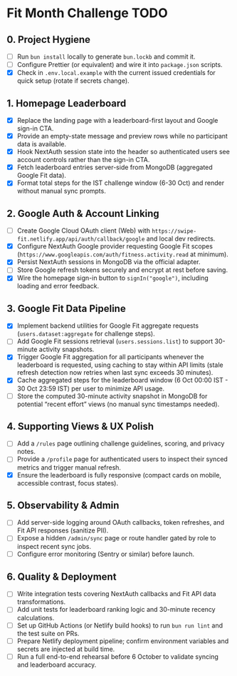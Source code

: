 # Fit Month Challenge TODO

## 0. Project Hygiene
- [ ] Run `bun install` locally to generate `bun.lockb` and commit it.
- [ ] Configure Prettier (or equivalent) and wire it into `package.json` scripts.
- [x] Check in `.env.local.example` with the current issued credentials for quick setup (rotate if secrets change).

## 1. Homepage Leaderboard
- [x] Replace the landing page with a leaderboard-first layout and Google sign-in CTA.
- [x] Provide an empty-state message and preview rows while no participant data is available.
- [x] Hook NextAuth session state into the header so authenticated users see account controls rather than the sign-in CTA.
- [x] Fetch leaderboard entries server-side from MongoDB (aggregated Google Fit data).
- [x] Format total steps for the IST challenge window (6-30 Oct) and render without manual sync prompts.

## 2. Google Auth & Account Linking
- [ ] Create Google Cloud OAuth client (Web) with `https://swipe-fit.netlify.app/api/auth/callback/google` and local dev redirects.
- [x] Configure NextAuth Google provider requesting Google Fit scopes (`https://www.googleapis.com/auth/fitness.activity.read` at minimum).
- [x] Persist NextAuth sessions in MongoDB via the official adapter.
- [ ] Store Google refresh tokens securely and encrypt at rest before saving.
- [x] Wire the homepage sign-in button to `signIn("google")`, including loading and error feedback.

## 3. Google Fit Data Pipeline
- [x] Implement backend utilities for Google Fit aggregate requests (`users.dataset:aggregate` for challenge steps).
- [ ] Add Google Fit sessions retrieval (`users.sessions.list`) to support 30-minute activity snapshots.
- [x] Trigger Google Fit aggregation for all participants whenever the leaderboard is requested, using caching to stay within API limits (stale refresh detection now retries when last sync exceeds 30 minutes).
- [x] Cache aggregated steps for the leaderboard window (6 Oct 00:00 IST - 30 Oct 23:59 IST) per user to minimize API usage.
- [ ] Store the computed 30-minute activity snapshot in MongoDB for potential “recent effort” views (no manual sync timestamps needed).

## 4. Supporting Views & UX Polish
- [ ] Add a `/rules` page outlining challenge guidelines, scoring, and privacy notes.
- [ ] Provide a `/profile` page for authenticated users to inspect their synced metrics and trigger manual refresh.
- [x] Ensure the leaderboard is fully responsive (compact cards on mobile, accessible contrast, focus states).

## 5. Observability & Admin
- [ ] Add server-side logging around OAuth callbacks, token refreshes, and Fit API responses (sanitize PII).
- [ ] Expose a hidden `/admin/sync` page or route handler gated by role to inspect recent sync jobs.
- [ ] Configure error monitoring (Sentry or similar) before launch.

## 6. Quality & Deployment
- [ ] Write integration tests covering NextAuth callbacks and Fit API data transformations.
- [ ] Add unit tests for leaderboard ranking logic and 30-minute recency calculations.
- [ ] Set up GitHub Actions (or Netlify build hooks) to run `bun run lint` and the test suite on PRs.
- [ ] Prepare Netlify deployment pipeline; confirm environment variables and secrets are injected at build time.
- [ ] Run a full end-to-end rehearsal before 6 October to validate syncing and leaderboard accuracy.
